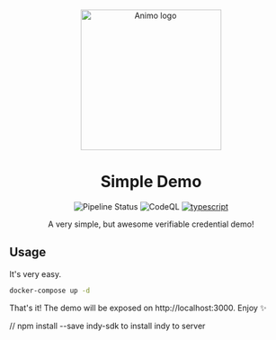 <p align="center">
  <br />
<img
    alt="Animo logo"
    src="https://raw.githubusercontent.com/animo/animo-demo/main/client/src/assets/animo-logo.jpeg"
    height="250px"
  />
</p>

<h1 align="center"><b>Simple Demo</b></h1>
<p align="center">
  <img
    alt="Pipeline Status"
    src="https://github.com/animo/animo-demo/actions/workflows/continuous-integration.yml/badge.svg"
  />
  <img
       alt="CodeQL"
       src="https://github.com/animo/animo-demo/actions/workflows/build.yml/badge.svg"
       />
  <a href="https://www.typescriptlang.org/"
    ><img
      alt="typescript"
      src="https://img.shields.io/badge/%3C%2F%3E-TypeScript-%230074c1.svg"
  /></a>
</p>
  <p align="center">A very simple, but awesome verifiable credential demo!</p>

## Usage

It's very easy.

```sh
docker-compose up -d
```

That's it! The demo will be exposed on http://localhost:3000. Enjoy ✨

// npm install --save indy-sdk to install indy to server